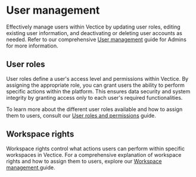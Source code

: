 # User management

Effectively manage users within Vectice by updating user roles, editing existing user information, and deactivating or deleting user accounts as needed. Refer to our comprehensive [User management](../admin-guides/user-management/) guide for Admins for more information.

## **User roles**

User roles define a user's access level and permissions within Vectice. By assigning the appropriate role, you can grant users the ability to perform specific actions within the platform. This ensures data security and system integrity by granting access only to each user's required functionalities.&#x20;

To learn more about the different user roles available and how to assign them to users, consult our [User roles and permissions](../admin-guides/user-management/user-roles-and-permissions.md) guide.

## **Workspace rights**

Workspace rights control what actions users can perform within specific workspaces in Vectice. For a comprehensive explanation of workspace rights and how to assign them to users, explore our [Workspace management ](../admin-guides/workspace-management.md)guide.
